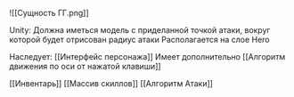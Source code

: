 
![[Сущность ГГ.png]]

Unity:
Должна иметься модель с приделанной точкой атаки, вокруг которой будет отрисован радиус атаки
Располагается на слое Hero

Наследует:
[[Интерфейс персонажа]]
Имеет дополнительно [[Алгоритм движения по оси от нажатой клавиши]]



[[Инвентарь]]
[[Массив скиллов]]
[[Алгоритм Атаки]]